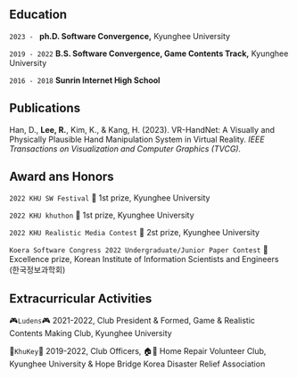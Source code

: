 ## Education

```2023 - ```
**ph.D. Software Convergence,**
Kyunghee University

```2019 - 2022```
**B.S. Software Convergence, Game Contents Track,**
Kyunghee University

```2016 - 2018```
**Sunrin Internet High School**

## Publications
Han, D., **Lee, R.**, Kim, K., & Kang, H. (2023). VR-HandNet: A Visually and Physically Plausible Hand Manipulation System in Virtual Reality. _IEEE Transactions on Visualization and Computer Graphics (TVCG)._

## Award ans Honors
```2022 KHU SW Festival``` 🥇 1st prize, Kyunghee University 

```2022 KHU khuthon``` 🥇 1st prize, Kyunghee University 

```2022 KHU Realistic Media Contest``` 🥈 2st prize, Kyunghee University 

```Koera Software Congress 2022 Undergraduate/Junior Paper Contest``` 🏅 Excellence prize, Korean Institute of Information Scientists and Engineers (한국정보과학회) 

## Extracurricular Activities
🎮```Ludens```🎮  2021-2022, Club President & Formed, Game & Realistic Contents Making Club, Kyunghee University

🍪```KhuKey```🍪  2019-2022, Club Officers, 🏠🔨 Home Repair Volunteer Club, Kyunghee University & Hope Bridge Korea Disaster Relief Association

